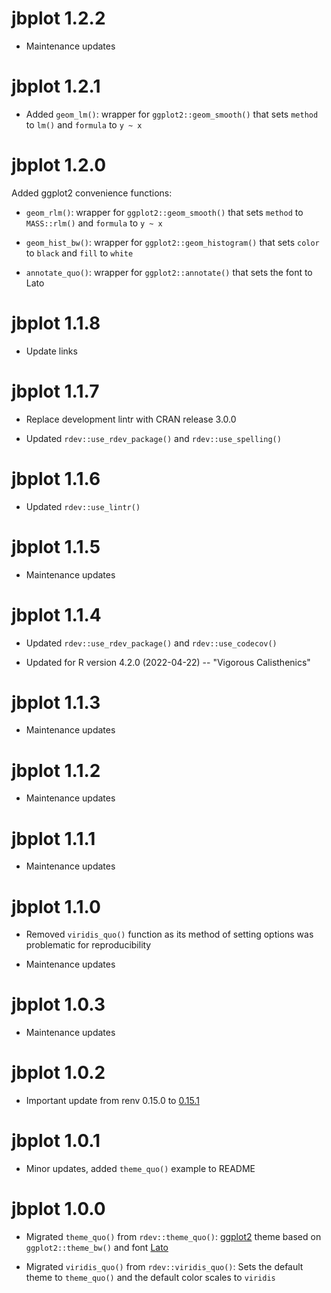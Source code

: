 # jbplot 1.2.2

* Maintenance updates

# jbplot 1.2.1

* Added `geom_lm()`: wrapper for `ggplot2::geom_smooth()` that sets `method` to `lm()` and `formula` to `y ~ x`

# jbplot 1.2.0

Added ggplot2 convenience functions:

* `geom_rlm()`: wrapper for `ggplot2::geom_smooth()` that sets `method` to `MASS::rlm()` and `formula` to `y ~ x`

* `geom_hist_bw()`: wrapper for `ggplot2::geom_histogram()` that sets `color` to `black` and `fill` to `white`

* `annotate_quo()`: wrapper for `ggplot2::annotate()` that sets the font to Lato

# jbplot 1.1.8

* Update links

# jbplot 1.1.7

* Replace development lintr with CRAN release 3.0.0

* Updated `rdev::use_rdev_package()` and `rdev::use_spelling()`

# jbplot 1.1.6

* Updated `rdev::use_lintr()`

# jbplot 1.1.5

* Maintenance updates

# jbplot 1.1.4

* Updated `rdev::use_rdev_package()` and `rdev::use_codecov()`

* Updated for R version 4.2.0 (2022-04-22) -- "Vigorous Calisthenics"

# jbplot 1.1.3

* Maintenance updates

# jbplot 1.1.2

* Maintenance updates

# jbplot 1.1.1

* Maintenance updates

# jbplot 1.1.0

* Removed `viridis_quo()` function as its method of setting options was problematic for reproducibility

* Maintenance updates

# jbplot 1.0.3

* Maintenance updates

# jbplot 1.0.2

* Important update from renv 0.15.0 to [0.15.1](https://rstudio.github.io/renv/news/index.html#renv-0151)

# jbplot 1.0.1

* Minor updates, added `theme_quo()` example to README

# jbplot 1.0.0

* Migrated `theme_quo()` from `rdev::theme_quo()`: [ggplot2](https://ggplot2.tidyverse.org) theme based on `ggplot2::theme_bw()` and font [Lato](https://www.latofonts.com)

* Migrated `viridis_quo()` from `rdev::viridis_quo()`: Sets the default theme to `theme_quo()` and the default color scales to `viridis`

